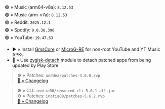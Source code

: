 🟢 » Music (arm64-v8a): `8.12.53`  
🟢 » Music (arm-v7a): `8.12.53`  
🟢 » Reddit: `2025.12.1`  
🟢 » Spotify: `9.0.36.396`  
🟢 » YouTube: `19.47.53`  

- ▶️ » Install [GmsCore](https://github.com/ReVanced/GmsCore/releases) or [MicroG-RE](https://github.com/WSTxda/MicroG-RE/releases) for non-root YouTube and YT Music APKs  
- 🛑 » Use [zygisk-detach](https://github.com/j-hc/zygisk-detach) module to detach patched apps from being updated by Play Store
  
> ⚙️ » Patches: `anddea/patches-3.6.0.rvp`  
[🔗 » Changelog](https://github.com/anddea/revanced-patches/releases/tag/v3.6.0)

> ⚙️ » CLI: `inotia00/revanced-cli-5.0.1-all.jar`  
> ⚙️ » Patches: `inotia00/patches-5.6.2.rvp`  
[🔗 » Changelog](https://github.com/inotia00/revanced-patches/releases/tag/v5.6.2)  
